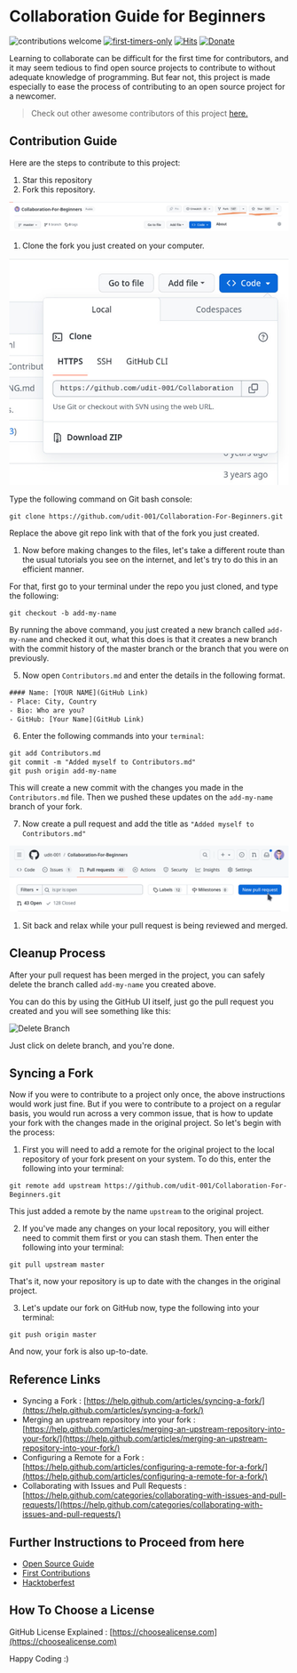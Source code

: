 # Collaboration Guide for Beginners

![contributions welcome](https://img.shields.io/badge/contributions-welcome-brightgreen.svg?style=flat-square)
[![first-timers-only](https://img.shields.io/badge/first--timers--only-friendly-blue.svg?style=flat-square)](https://www.firsttimersonly.com/)
[![Hits](https://hits.seeyoufarm.com/api/count/incr/badge.svg?url=https%3A%2F%2Fgithub.com%2Fudit-001%2FCollaboration-For-Beginners&count_bg=%2379C83D&title_bg=%23555555&icon=&icon_color=%23E7E7E7&title=hits&edge_flat=false)](https://hits.seeyoufarm.com)
[![Donate](https://img.shields.io/badge/Donate-Buy%20Me%20a%20Coffee-orange?style=flat-square&logo=buy+me+a+coffee)](https://www.buymeacoffee.com/idiomprog)



Learning to collaborate can be difficult for the first time for  contributors, and it may seem tedious to find open source projects to contribute to without adequate knowledge of programming. But fear not, this project is made especially to ease the process of contributing to an open source project for a newcomer.

>Check out other awesome contributors of this project [here.](https://udit-001.github.io/Collaboration-For-Beginners/Contributors)

## Contribution Guide

Here are the steps to contribute to this project:

1. Star this repository
2. Fork this repository.

![Fork & Star the Repository](./img/fork.jpg)

1. Clone the fork you just created on your computer.

![Clone this repository](./img/clone.jpg)

Type the following command on Git bash console:
```git
git clone https://github.com/udit-001/Collaboration-For-Beginners.git
```

Replace the above git repo link with that of the fork you just created.

1. Now before making changes to the files, let's take a different route than the usual tutorials you see on the internet, and let's try to do this in an efficient manner. 

For that, first go to your terminal under the repo you just cloned, and type the following:

```git
git checkout -b add-my-name
```

By running the above command, you just created a new branch called `add-my-name` and checked it out, what this does is that it creates a new branch with the commit history of the master branch or the branch that you were on previously.

5. Now open `Contributors.md` and enter the details in the following format.

```
#### Name: [YOUR NAME](GitHub Link)
- Place: City, Country
- Bio: Who are you?
- GitHub: [Your Name](GitHub Link)
```

6. Enter the following commands into your `terminal`:
```git
git add Contributors.md
git commit -m "Added myself to Contributors.md"
git push origin add-my-name
```

This will create a new commit with the changes you made in the `Contributors.md` file. Then we pushed these updates on the `add-my-name` branch of your fork.

7. Now create a pull request and add the title as `"Added myself to Contributors.md"`

![Create a Pull Request](./img/PR.png)

1. Sit back and relax while your pull request is being reviewed and merged.

## Cleanup Process
After your pull request has been merged in the project, you can safely delete the branch called `add-my-name` you created above.

You can do this by using the GitHub UI itself, just go the pull request you created and you will see something like this:

![Delete Branch](/img/merged.png)

Just click on delete branch, and you're done.

## Syncing a Fork
Now if you were to contribute to a project only once, the above instructions would work just fine. But if you were to contribute to a project on a regular basis, you would run across a very common issue, that is how to update your fork with the changes made in the original project. So let's begin with the process:

1. First you will need to add a remote for the original project to the local repository of your fork present on your system. To do this, enter the following into your terminal:

```
git remote add upstream https://github.com/udit-001/Collaboration-For-Beginners.git
```

This just added a remote by the name `upstream` to the original project.


2. If you've made any changes on your local repository, you will either need to commit them first or you can stash them. Then enter the following into your terminal:

```
git pull upstream master 
```

That's it, now your repository is up to date with the changes in the original project.

3. Let's update our fork on GitHub now, type the following into your terminal:

```
git push origin master
```

And now, your fork is also up-to-date.



## Reference Links

- Syncing a Fork : [https://help.github.com/articles/syncing-a-fork/](https://help.github.com/articles/syncing-a-fork/)
- Merging an upstream repository into your fork : [https://help.github.com/articles/merging-an-upstream-repository-into-your-fork/](https://help.github.com/articles/merging-an-upstream-repository-into-your-fork/)
- Configuring a Remote for a Fork : [https://help.github.com/articles/configuring-a-remote-for-a-fork/](https://help.github.com/articles/configuring-a-remote-for-a-fork/)
- Collaborating with Issues and Pull Requests : [https://help.github.com/categories/collaborating-with-issues-and-pull-requests/](https://help.github.com/categories/collaborating-with-issues-and-pull-requests/)

## Further Instructions to Proceed from here
- [Open Source Guide](https://opensource.guide/)
- [First Contributions](https://github.com/Roshanjossey/first-contributions)
- [Hacktoberfest](https://github.com/AliceWonderland/hacktoberfest)

## How To Choose a License
GitHub License Explained : [https://choosealicense.com](https://choosealicense.com)

Happy Coding :)